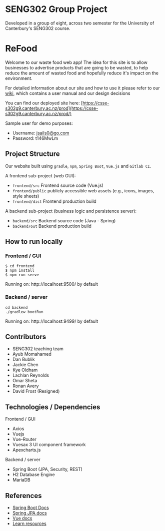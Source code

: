 # SENG302 Group Project

Developed in a group of eight, across two semester for the University of Canterbury's SENG302 course.

# ReFood

Welcome to our waste food web app!
The idea for this site is to allow businesses to advertise products that are going to be wasted, to help reduce the amount of wasted food and hopefully reduce it's impact on the environment.

For detailed information about our site and how to use it please refer to our [wiki](https://eng-git.canterbury.ac.nz/seng302-2021/team-900/-/wikis/home), which contains a user manual and our design decisions

You can find our deployed site here: [https://csse-s302g9.canterbury.ac.nz/prod](https://csse-s302g9.canterbury.ac.nz/prod/)

Sample user for demo purposes:
- Username: jsails0@go.com
- Password: t146MwLm





## Project Structure

Our website built using `gradle`, `npm`, `Spring Boot`, `Vue.js` and `Gitlab CI`.

A frontend sub-project (web GUI):

- `frontend/src` Frontend source code (Vue.js)
- `frontend/public` publicly accessible web assets (e.g., icons, images, style sheets)
- `frontend/dist` Frontend production build

A backend sub-project (business logic and persistence server):

- `backend/src` Backend source code (Java - Spring)
- `backend/out` Backend production build

## How to run locally

### Frontend / GUI

    $ cd frontend
    $ npm install
    $ npm run serve

Running on: http://localhost:9500/ by default

### Backend / server

    cd backend
    ./gradlew bootRun

Running on: http://localhost:9499/ by default

## Contributors

- SENG302 teaching team
- Ayub Momahamed
- Dan Bublik
- Jackie Chen
- Kye Oldham
- Lachlan Reynolds
- Omar Sheta
- Ronan Avery
- David Frost (Resigned)

## Technologies / Dependencies

Frontend / GUI
- Axios
- Vuejs
- Vue-Router
- Vuesax 3 UI component framework
- Apexcharts.js

Backend / server
- Spring Boot (JPA, Security, REST)
- H2 Database Engine
- MariaDB

## References

- [Spring Boot Docs](https://docs.spring.io/spring-boot/docs/current/reference/htmlsingle/)
- [Spring JPA docs](https://docs.spring.io/spring-data/jpa/docs/current/reference/html/)
- [Vue docs](https://vuejs.org/v2/guide/)
- [Learn resources](https://learn.canterbury.ac.nz/course/view.php?id=10577&section=11)
